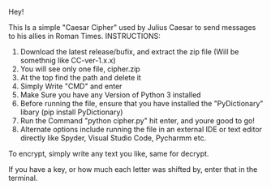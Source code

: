 Hey!


This Is a simple "Caesar Cipher" used by Julius Caesar to send messages to his allies in Roman Times.
INSTRUCTIONS:
1. Download the latest release/bufix, and extract the zip file (Will be somethnig like CC-ver-1.x.x)
2. You will see only one file, cipher.zip
3. At the top find the path and delete it
4. Simply Write "CMD" and enter
5. Make Sure you have any Version of Python 3 installed
6. Before running the file, ensure that you have installed the "PyDictionary" libary (pip install PyDictionary)
7. Run the Command "python cipher.py" hit enter, and youre good to go!
8. Alternate options include running the file in an external IDE or text editor directly like Spyder, Visual Studio Code, Pycharmm etc.



To encrypt, simply write any text you like, same for decrypt.


If you have a key, or how much each letter was shifted by, enter that in the terminal.



